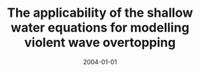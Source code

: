 ---
title: "The applicability of the shallow water equations for modelling violent wave overtopping"
collection: publications
permalink: /publication/2004-swe-overtopping
date: 2004-01-01
venue: 'Coastal Engineering'
paperurl: '/files/papers/shiach_2004.pdf'
link: 'https://www.sciencedirect.com/science/article/abs/pii/S0378383903001169'
citation: 'Shiach, J., Mingham, C.G., Ingram, D.M. and Bruce, T. (2004) The applicability of the shallow water equations for modelling violent wave overtopping. Coastal Engineering, 51(1), pp 1 - 15.'
---